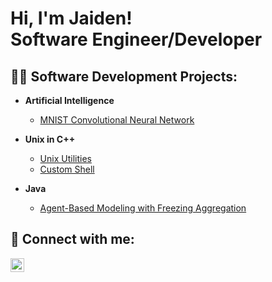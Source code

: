 <h1>Hi, I'm Jaiden! <br/>Software Engineer/Developer</a>

<h2>👨‍💻 Software Development Projects:</h2>

- <b>Artificial Intelligence</b>
  - [MNIST Convolutional Neural Network](https://github.com/JaidenDevasia101/Mnist-Convolutional-Neural-Network)

- <b>Unix in C++</b>
  - [Unix Utilities](https://github.com/JaidenDevasia101/Unix-Utilities)
  - [Custom Shell](https://github.com/JaidenDevasia101/Custom-Shell)
 
- <b>Java</b>
  - [Agent-Based Modeling with Freezing Aggregation](https://github.com/JaidenDevasia101/Agent-Based-Modeling-with-Freezing-Aggregation)



<h2> 🤳 Connect with me:</h2>

[<img align="left" alt="JoshMadakor | LinkedIn" width="22px" src="https://cdn.jsdelivr.net/npm/simple-icons@v3/icons/linkedin.svg" />][linkedin]

[linkedin]: https://www.linkedin.com/in/jaiden-devasia/

<!--
**joshmadakor1/joshmadakor1** is a ✨ _special_ ✨ repository because its `README.md` (this file) appears on your GitHub profile.

Here are some ideas to get you started:

- 🔭 I’m currently working on ...
- 🌱 I’m currently learning ...
- 👯 I’m looking to collaborate on ...
- 🤔 I’m looking for help with ...
- 💬 Ask me about ...
- 📫 How to reach me: ...
- 😄 Pronouns: ...
- ⚡ Fun fact: ...
-->
